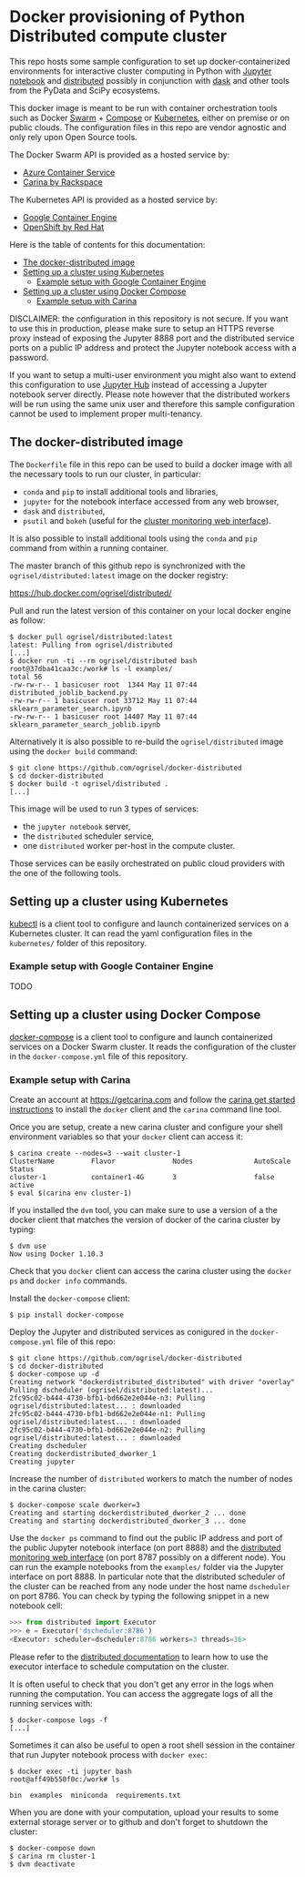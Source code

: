 # Docker provisioning of Python Distributed compute cluster

This repo hosts some sample configuration to set up docker-containerized
environments for interactive cluster computing in Python with [Jupyter
notebook](http://jupyter.org/) and
[distributed](https://distributed.readthedocs.org/)  possibly in conjunction
with [dask](http://dask.pydata.org/) and other tools from the PyData and SciPy
ecosystems.

This docker image is meant to be run with container orchestration tools such as
Docker [Swarm](https://docs.docker.com/swarm/) +
[Compose](https://docs.docker.com/compose/) or
[Kubernetes](http://kubernetes.io/), either on premise or on public clouds. The
configuration files in this repo are vendor agnostic and only rely upon Open
Source tools.

The Docker Swarm API is provided as a hosted service by:

- [Azure Container Service](https://azure.microsoft.com/en-us/services/container-service/)
- [Carina by Rackspace](https://getcarina.com/)

The Kubernetes API is provided as a hosted service by:

- [Google Container Engine](https://cloud.google.com/container-engine/)
- [OpenShift by Red Hat](https://www.openshift.com/)

Here is the table of contents for this documentation:

- [The docker-distributed image](#the-docker-distributed-image)
- [Setting up a cluster using Kubernetes](#setting-up-a-cluster-using-kubernetes)
  - [Example setup with Google Container Engine](#example-setup-with-google-container-engine)
- [Setting up a cluster using Docker Compose](#setting-up-a-cluster-using-docker-compose)
  - [Example setup with Carina](#example-setup-with-carina)

DISCLAIMER: the configuration in this repository is not secure. If you want to
use this in production, please make sure to setup an HTTPS reverse proxy instead
of exposing the Jupyter 8888 port and the distributed service ports on a public
IP address and protect the Jupyter notebook access with a password.

If you want to setup a multi-user environment you might also want to extend this
configuration to use [Jupyter Hub](https://jupyterhub.readthedocs.io/en/latest/)
instead of accessing a Jupyter notebook server directly. Please note however
that the distributed workers will be run using the same unix user and therefore
this sample configuration cannot be used to implement proper multi-tenancy.


## The docker-distributed image

The `Dockerfile` file in this repo can be used to build a docker image
with all the necessary tools to run our cluster, in particular:

- `conda` and `pip` to install additional tools and libraries,
- `jupyter` for the notebook interface accessed from any web browser,
- `dask` and `distributed`,
- `psutil` and `bokeh` (useful for the [cluster monitoring web interface](
   https://distributed.readthedocs.io/en/latest/web.html)).

It is also possible to install additional tools using the `conda` and `pip`
command from within a running container.

The master branch of this github repo is synchronized with the
`ogrisel/distributed:latest` image on the docker registry:

https://hub.docker.com/ogrisel/distributed/

Pull and run the latest version of this container on your local docker engine as
follow:

```
$ docker pull ogrisel/distributed:latest
latest: Pulling from ogrisel/distributed
[...]
$ docker run -ti --rm ogrisel/distributed bash
root@37dba41caa3c:/work# ls -l examples/
total 56
-rw-rw-r-- 1 basicuser root  1344 May 11 07:44 distributed_joblib_backend.py
-rw-rw-r-- 1 basicuser root 33712 May 11 07:44 sklearn_parameter_search.ipynb
-rw-rw-r-- 1 basicuser root 14407 May 11 07:44 sklearn_parameter_search_joblib.ipynb
```

Alternatively it is also possible to re-build the `ogrisel/distributed` image
using the `docker build` command:

```
$ git clone https://github.com/ogrisel/docker-distributed
$ cd docker-distributed
$ docker build -t ogrisel/distributed .
[...]
```

This image will be used to run 3 types of services:

- the `jupyter notebook` server,
- the `distributed` scheduler service,
- one `distributed` worker per-host in the compute cluster.

Those services can be easily orchestrated on public cloud providers with the one
of the following tools.

## Setting up a cluster using Kubernetes

[kubectl](http://kubernetes.io/docs/hellonode/) is a client tool to configure
and launch containerized services on a Kubernetes cluster. It can read the yaml
configuration files in the `kubernetes/` folder of this repository.


### Example setup with Google Container Engine

TODO

## Setting up a cluster using Docker Compose

[docker-compose](https://docs.docker.com/compose/) is a client tool to configure
and launch containerized services on a Docker Swarm cluster. It reads the
configuration of the cluster in the `docker-compose.yml` file of this
repository.

### Example setup with Carina

Create an account at https://getcarina.com and follow the [carina get started
instructions](https://getcarina.com/docs/getting-started/getting-started-carina-cli/)
to install the `docker` client and the `carina` command line tool.

Once you are setup, create a new carina cluster and configure your shell
environment variables so that your `docker` client can access it:

```
$ carina create --nodes=3 --wait cluster-1
ClusterName         Flavor              Nodes               AutoScale           Status
cluster-1           container1-4G       3                   false               active
$ eval $(carina env cluster-1)
```

If you installed the `dvm` tool, you can make sure to use a version of a the
docker client that matches the version of docker of the carina cluster by
typing:

```
$ dvm use
Now using Docker 1.10.3
```

Check that you `docker` client can access the carina cluster using the `docker
ps` and `docker info` commands.

Install the `docker-compose` client:

```
$ pip install docker-compose
```

Deploy the Jupyter and distributed services as conigured in the
`docker-compose.yml` file of this repo:

```
$ git clone https://github.com/ogrisel/docker-distributed
$ cd docker-distributed
$ docker-compose up -d
Creating network "dockerdistributed_distributed" with driver "overlay"
Pulling dscheduler (ogrisel/distributed:latest)...
2fc95c02-b444-4730-bfb1-bd662e2e044e-n3: Pulling ogrisel/distributed:latest... : downloaded
2fc95c02-b444-4730-bfb1-bd662e2e044e-n1: Pulling ogrisel/distributed:latest... : downloaded
2fc95c02-b444-4730-bfb1-bd662e2e044e-n2: Pulling ogrisel/distributed:latest... : downloaded
Creating dscheduler
Creating dockerdistributed_dworker_1
Creating jupyter
```

Increase the number of `distributed` workers to match the number of nodes in the
carina cluster:

```
$ docker-compose scale dworker=3
Creating and starting dockerdistributed_dworker_2 ... done
Creating and starting dockerdistributed_dworker_3 ... done
```

Use the `docker ps` command to find out the public IP address and port of the
public Jupyter notebook interface (on port 8888) and the [distributed monitoring
web interface](https://distributed.readthedocs.io/en/latest/web.html) (on port
8787 possibly on a different node). You can run the example notebooks from the
`examples/` folder via the Jupyter interface on port 8888. In particular note
that the distributed scheduler of the cluster can be reached from any node under
the host name `dscheduler` on port 8786. You can check by typing the following
snippet in a new notebook cell:

```python
>>> from distributed import Executor
>>> e = Executor('dscheduler:8786')
<Executor: scheduler=dscheduler:8786 workers=3 threads=36>
```

Please refer to the [distributed
documentation](https://distributed.readthedocs.io) to learn how to use the
executor interface to schedule computation on the cluster.

It is often useful to check that you don't get any error in the logs when
running the computation. You can access the aggregate logs of all the running
services with:

```
$ docker-compose logs -f
[...]
```

Sometimes it can also be useful to open a root shell session in the container
that run Jupyter notebook process with `docker exec`:

```
$ docker exec -ti jupyter bash
root@aff49b550f0c:/work# ls

bin  examples  miniconda  requirements.txt
```

When you are done with your computation, upload your results to some external
storage server or to github and don't forget to shutdown the cluster:

```
$ docker-compose down
$ carina rm cluster-1
$ dvm deactivate
```
